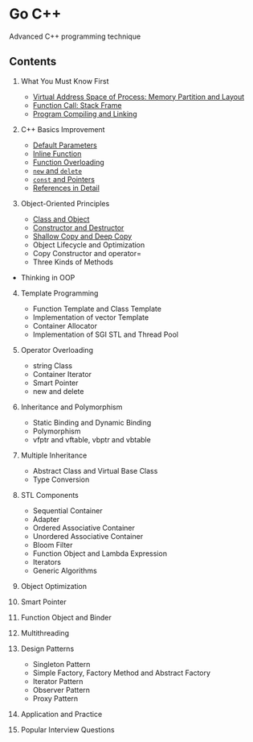 # Go C++
Advanced C++ programming technique

## Contents

1. What You Must Know First
   - [Virtual Address Space of Process: Memory Partition and Layout](https://github.com/navining/gocpp/blob/master/Chapter%201/Virtual-Address-Space-of-Process-Memory-Partition-and-Layout.md)
   - [Function Call: Stack Frame](https://github.com/navining/gocpp/blob/master/Chapter%201/Function-Call-Stack-Frame.md)
   - [Program Compiling and Linking](https://github.com/navining/gocpp/blob/master/Chapter%201/Program-Compiling-and-Linking.md)
   
2. C++ Basics Improvement
   
   - [Default Parameters](https://github.com/navining/gocpp/blob/master/Chapter%202/Default-Parameters.md)
   - [Inline Function](https://github.com/navining/gocpp/blob/master/Chapter%202/Inline-Function.md)
   - [Function Overloading](https://github.com/navining/gocpp/blob/master/Chapter%202/Function-Overloading.md)
   - [`new` and `delete`](https://github.com/navining/gocpp/blob/master/Chapter%202/New-and-Delete.md)
   - [`const` and Pointers](https://github.com/navining/gocpp/blob/master/Chapter%202/Const-and-Pointers.md)
   - [References in Detail](https://github.com/navining/gocpp/blob/master/Chapter%202/References-in-Detail.md)
   
3. Object-Oriented Principles
   - [Class and Object](https://github.com/navining/gocpp/blob/master/Chapter%203/Class-and-Object.md)
   - [Constructor and Destructor](https://github.com/navining/gocpp/blob/master/Chapter%203/Constructor-and-Destructor.md)
   - [Shallow Copy and Deep Copy](https://github.com/navining/gocpp/blob/master/Chapter%203/Shallow-Copy-and-Deep-Copy.md)
   - Object Lifecycle and Optimization
   - Copy Constructor and operator=
   - Three Kinds of Methods
- Thinking in OOP
  
4. Template Programming
   - Function Template and Class Template
   - Implementation of vector Template
   - Container Allocator
   - Implementation of SGI STL and Thread Pool

5. Operator Overloading
   - string Class
   - Container Iterator
   - Smart Pointer
   - new and delete

6. Inheritance and Polymorphism
   - Static Binding and Dynamic Binding
   - Polymorphism
   - vfptr and vftable, vbptr and vbtable

7. Multiple Inheritance
   - Abstract Class and Virtual Base Class
   - Type Conversion

8. STL Components
   - Sequential Container
   - Adapter
   - Ordered Associative Container
   - Unordered Associative Container
   - Bloom Filter
   - Function Object and Lambda Expression
   - Iterators
   - Generic Algorithms

9. Object Optimization

10. Smart Pointer

11. Function Object and Binder

12. Multithreading

13. Design Patterns
    - Singleton Pattern
    - Simple Factory, Factory Method and Abstract Factory
    - Iterator Pattern
    - Observer Pattern
    - Proxy Pattern

14. Application and Practice

15. Popular Interview Questions
